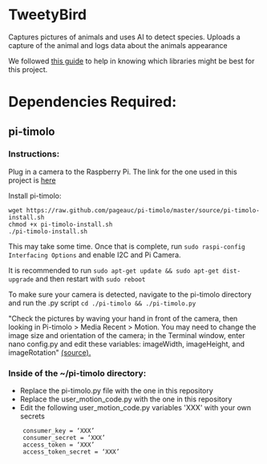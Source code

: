 # TweetyBird
Captures pictures of animals and uses AI to detect species. Uploads a capture of the animal and logs data about the animals appearance

We followed [this guide](https://magpi.raspberrypi.org/articles/wildlife-camera-object-recognition) to help in knowing which libraries might be best for this project.

# Dependencies Required:
## pi-timolo
### Instructions:
Plug in a camera to the Raspberry Pi.
The link for the one used in this project is [here](https://www.amazon.com/gp/product/B07JPLV5K1/)

Install pi-timolo:
```
wget https://raw.github.com/pageauc/pi-timolo/master/source/pi-timolo-install.sh
chmod +x pi-timolo-install.sh
./pi-timolo-install.sh
```
This may take some time.
Once that is complete, run `sudo raspi-config Interfacing Options` and enable I2C and Pi Camera.

It is recommended to run ```sudo apt-get update && sudo apt-get dist-upgrade```
and then restart with ```sudo reboot```

To make sure your camera is detected, navigate to the pi-timolo directory and run the .py script
```cd ./pi-timolo && ./pi-timolo.py```

"Check the pictures by waving your hand in front of the camera, then looking in Pi-timolo > Media Recent > Motion. You may need to change the image size and orientation of the camera; in the Terminal window, enter nano config.py and edit these variables: imageWidth, imageHeight, and imageRotation" [(source).](https://magpi.raspberrypi.org/articles/wildlife-camera-object-recognition)

### Inside of the ~/pi-timolo directory:
- Replace the pi-timolo.py file with the one in this repository
- Replace the user_motion_code.py with the one in this repository
- Edit the following user_motion_code.py variables 'XXX' with your own secrets 
```
    consumer_key = ‘XXX’
    consumer_secret = ‘XXX’
    access_token = ‘XXX’
    access_token_secret = ‘XXX’
```
